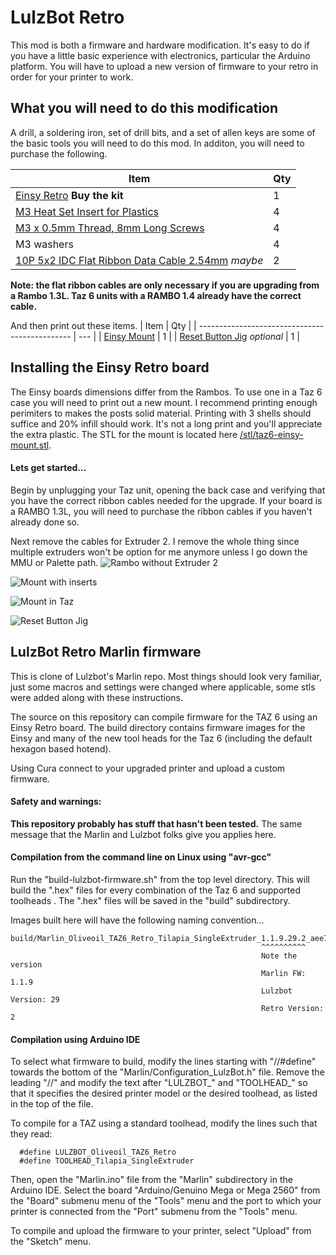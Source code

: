 # LulzBot Retro

This mod is both a firmware and hardware modification.  It's easy to do if you have a little basic experience with electronics, particular the Arduino platform.  You will have to upload a new version of firmware to your retro in order for your printer to work.

## What you will need to do this modification

A drill, a soldering iron, set of drill bits, and a set of allen keys are some of the basic tools you will need to do this mod.  In additon, you will need to purchase the following.

| Item                                                   | Qty |
| ------------------------------------------------------ | --- |
| [Einsy Retro](1) **Buy the kit**                       |   1 |
| [M3 Heat Set Insert for Plastics](2)                   |   4 |
| [M3 x 0.5mm Thread, 8mm Long Screws](3)                |   4 |
| M3 washers                                             |   4 |
| [10P 5x2 IDC Flat Ribbon Data Cable 2.54mm](4) _maybe_ |   2 |

**Note: the flat ribbon cables are only necessary if you are upgrading from a Rambo 1.3L.  Taz 6 units with a RAMBO 1.4 already have the correct cable.**

And then print out these items.
| Item                                           | Qty |
| ---------------------------------------------- | --- |
| [Einsy Mount](stl-1)                           |   1 |
| [Reset Button Jig](stl-2) _optional_           |   1 |

## Installing the Einsy Retro board

The Einsy boards dimensions differ from the Rambos.  To use one in a Taz 6 case you will need to print out a new mount.  I recommend printing enough perimiters to makes the posts solid material.  Printing with 3 shells should suffice and 20% infill should work.  It's not a long print and you'll appreciate the extra plastic.  The STL for the mount is located here  [/stl/taz6-einsy-mount.stl](stl-1).

#### Lets get started...

Begin by unplugging your Taz unit, opening the back case and verifying that you have the correct ribbon cables needed for the upgrade.  If your board is a RAMBO 1.3L, you will need to purchase the ribbon cables if you haven't already done so.

Next remove the cables for Extruder 2.  I remove the whole thing since multiple extruders won't be option for me anymore unless I go down the MMU or Palette path.
![Rambo without Extruder 2](img-1)

![Mount with inserts](img-2)

![Mount in Taz](img-3)

![Reset Button Jig](img-4)

## LulzBot Retro Marlin firmware

This is clone of Lulzbot's Marlin repo.  Most things should look very familiar, just some macros and settings were changed where applicable, some stls were added along with these instructions.

The source on this repository can compile firmware for the TAZ 6 using an Einsy Retro board.  The build directory contains firmware images for the Einsy and many of the new tool heads for the Taz 6 (including the default hexagon based hotend).  

Using Cura connect to your upgraded printer and upload a custom firmware.

#### Safety and warnings:

**This repository probably has stuff that hasn't been tested.**  The same message that the Marlin and Lulzbot folks give you applies here.

#### Compilation from the command line on Linux using "avr-gcc"

Run the "build-lulzbot-firmware.sh" from the top level directory. This will build the ".hex" files for every combination of the Taz 6 and supported toolheads . The ".hex" files will be saved in the "build" subdirectory.

Images built here will have the following naming convention...
```
build/Marlin_Oliveoil_TAZ6_Retro_Tilapia_SingleExtruder_1.1.9.29.2_aee71de48.hex
                                                        ^^^^^^^^^^
                                                        Note the version
                                                        Marlin FW: 1.1.9
                                                        Lulzbot Version: 29
                                                        Retro Version: 2                                     
```

#### Compilation using Arduino IDE

To select what firmware to build, modify the lines starting with "//#define" towards the bottom of the "Marlin/Configuration_LulzBot.h" file. Remove the leading "//" and modify the text after "LULZBOT_" and "TOOLHEAD_" so that it specifies the desired printer model or the desired toolhead, as listed in the top of the file.

To compile for a TAZ using a standard toolhead, modify the lines such that they read:
```
  #define LULZBOT_Oliveoil_TAZ6_Retro
  #define TOOLHEAD_Tilapia_SingleExtruder
```
Then, open the "Marlin.ino" file from the "Marlin" subdirectory in the Arduino IDE. Select the board "Arduino/Genuino Mega or Mega 2560" from the "Board" submenu menu of the "Tools" menu and the port to which your printer is connected from the "Port" submenu from the "Tools" menu.

To compile and upload the firmware to your printer, select "Upload" from the "Sketch" menu.


[1]: https://ultimachine.com/products/einsy-retro
[2]: https://www.mcmaster.com/catalog/124/3395
[3]: https://www.mcmaster.com/94500a222
[4]: https://www.amazon.com/gp/product/B07FZXKN4K/ref=oh_aui_detailpage_o01_s00?ie=UTF8&psc=1

[stl-1]: https://github.com/supermanny81/marlin-taz6-retro/blob/master/stl/taz6-einsy-mount.stl
[stl-2]: https://github.com/supermanny81/marlin-taz6-retro/blob/master/stl/reset-button-jig.stl

[img-1]: https://raw.githubusercontent.com/supermanny81/marlin-taz6-retro/master/media/taz6-rambo-1.3L.jpg
[img-2]: https://raw.githubusercontent.com/supermanny81/marlin-taz6-retro/master/media/mount-with-inserts.jpg
[img-3]: https://raw.githubusercontent.com/supermanny81/marlin-taz6-retro/master/media/mount-in-taz.jpg
[img-4]: https://raw.githubusercontent.com/supermanny81/marlin-taz6-retro/master/media/mount-in-taz.jpg
